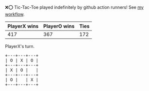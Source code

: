 :x::o: Tic-Tac-Toe played indefinitely by github action runners! See [my workflow](.github/workflows/play.yaml).

|PlayerX wins|PlayerO wins|Ties|
|-|-|-|
|417|367|172|

PlayerX's turn.

<pre>
+---+---+---+
| O | X | O |
+---+---+---+
| X | O |   |
+---+---+---+
| O |   | X |
+---+---+---+
</pre>